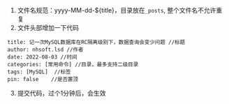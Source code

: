 1. 文件名规范：yyyy-MM-dd-${title}，目录放在`_posts`, 整个文件名不允许重复
2. 文件头部增加一下代码
```
title: 记一次MySQL数据库在RC隔离级别下，数据查询会变少问题 //标题
author: nhsoft.lsd //作者
date: 2022-08-03 //时间
categories: [常用命令] //目录，最多支持二级目录
tags: [MySQL]  //标签
pin: false    //是否置顶
```
3. 提交代码，过个1分钟后，会生效
